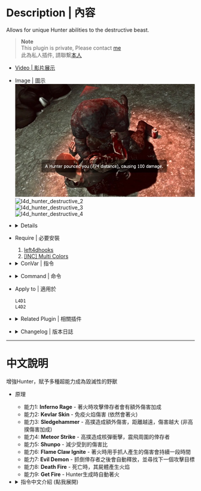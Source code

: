 # Description | 內容
Allows for unique Hunter abilities to the destructive beast.

> __Note__ <br/>
This plugin is private, Please contact [me](https://github.com/fbef0102/Game-Private_Plugin#私人插件列表-private-plugins-list)<br/>
此為私人插件, 請聯繫[本人](https://github.com/fbef0102/Game-Private_Plugin#私人插件列表-private-plugins-list)

* [Video | 影片展示](https://youtu.be/Sh11NlYvd0k)

* Image | 圖示
	<br/>![l4d_hunter_destructive_1](image/l4d_hunter_destructive_1.jpg)
	<br/>![l4d_hunter_destructive_2](image/l4d_hunter_destructive_2.gif)
	<br/>![l4d_hunter_destructive_3](image/l4d_hunter_destructive_3.gif)
	<br/>![l4d_hunter_destructive_4](image/l4d_hunter_destructive_4.gif)

* <details><summary>Details</summary>

	* <b>Inferno Rage ability</b> - Adds extra damage to survivors when Hunter is on fire
	* <b>Kevlar Skin ability</b> - Allows the Hunter to be immune to fire damage. (Still get fire)
	* <b>Sledgehammer ability</b> - Hunter can inflict extra damage to survivors based on the distance of the pounce
	* <b>Meteor Strike ability</b> - High pounces create meteor strike, inflict extra damage and send nearby survivors flying.
	* <b>Shunpo ability</b> - Hunter takes damage he will increase his evasiveness and reduce damage taken.
	* <b>Flame Claw Ignite ability</b> - Allows the Hunter to ignite Survivors with claw while on fire.
	* <b>Evil Demon ability</b> - after hunter pounce a survivor to incapacitated, he will release and search next target.
	* <b>Death Fire ability</b> - create fire where the hunter dies.
	* <b>Get Fire ability</b> - Hunter would get fire automatically when spawn
</details>

* Require | 必要安裝
	1. [left4dhooks](https://forums.alliedmods.net/showthread.php?t=321696)
	2. [[INC] Multi Colors](https://github.com/fbef0102/L4D1_2-Plugins/releases/tag/Multi-Colors)

* <details><summary>ConVar | 指令</summary>

	* cfg/sourcemod/l4d_hunter_destructive.cfg
		```php
		// If 1, Enables Inferno Rage ability, adds extra damage to survivors when Hunter is on fire.
		l4d_hunter_destructive_infernorage_enable "1"

		// Amount of extra damage caused by Inferno Rage.
		l4d_hunter_destructive_infernorage_damage "2.0"

		// If 1, Enables Kevlar Skin ability, allows the Hunter to be immune to fire damage. (Still get fire)
		l4d_hunter_destructive_kevlar_skin_enable "1"

		// If 1, Enables Sledgehammer ability, the Hunter can inflict extra damage to survivors based on the distance of the pounce.
		l4d_hunter_destructive_sledgehammer_enable "1"

		// Maximum amount of damage the Sledgehammer will cause. (Should be Survivor health max).
		l4d_hunter_destructive_sledgehammer_max_damage "100.0"

		// Amount to multiply the damage dealt from Sledgehammer.
		l4d_hunter_destructive_sledgehammer_multiplier "1.0"

		// If 1, Enables meteor strike ability, the high pounces create meteor strike, inflict extra damage and send nearby survivors flying.
		l4d_hunter_destructive_meteor_enable "1"

		// Hunter Pounce Distance needed to trigger meteor strike.
		l4d_hunter_destructive_meteor_distance "750.0"

		// Hunter meteor strike range.
		l4d_hunter_destructive_meteor_range "200.0"

		// Damage caused by meteor strike.
		l4d_hunter_destructive_meteor_damage "8.0"

		// (L4D2) How much force is applied to the survivor due to meteor strike.
		l4d_hunter_destructive_meteor_power "300.0"

		// (L4D2) Vertical force multiplier due to meteor strike.
		l4d_hunter_destructive_meteor_vertical_mult "1.5"

		// If 1, Enables Shunpo ability, a Hunter takes damage he will increase his evasiveness and reduce damage taken.
		l4d_hunter_destructive_shunpo_enable "1"

		// If 1, active the ability Shunpo only when hunter is on fire
		l4d_hunter_destructive_shunpo_when_onfire "1"

		// Percent of damage the Hunter avoids while using Shunpo.
		l4d_hunter_destructive_shunpo_amount "0.8"

		// Amount of time until the next Shunpo can be activated.
		l4d_hunter_destructive_shunpo_cooldown "3.0"

		// How long the Hunter is able to keep the Shunpo ability active. (0=Always active Shunpo)
		l4d_hunter_destructive_shunpo_duration "4.0"

		// If 1, Enables Flame Claw Ignite ability, allows the Hunter to ignite Survivors with claw while on fire.
		l4d_hunter_destructive_flameclaw_enable "1"

		// Chance that the Flame Claw will ignite a Survivor. (100 = 100%).
		l4d_hunter_destructive_flameclaw_chance "100"

		// For how many seconds will the Survivor remain ignited.
		l4d_hunter_destructive_flameclaw_duration "4"

		// How much damage is by the flames each second.
		l4d_hunter_destructive_flameclaw_damage "2"

		// If 1, Enables the Evil Demon ability, after hunter pounce a survivor to incapacitated, he will release and search next target.
		l4d_hunter_destructive_evil_enable "1"

		// If 1, Enables Death Fire ability, create fire where the hunter dies.
		l4d_hunter_destructive_deathfire_enable "1"

		// Chance that the fire will be created when the hunter dies. (100 = 100%).
		l4d_hunter_destructive_deathfire_chance "60"

		// If 1, Hunter would get fire automatically when spawn
		l4d_hunter_destructive_autofire_enable "1"

		// Chance that the fire will be created when the hunter dies. (100 = 100%).
		l4d_hunter_destructive_autofire_chance "60"
		```
</details>

* <details><summary>Command | 命令</summary>

	None
</details>

* Apply to | 適用於
	```
	L4D1
	L4D2
	```

* <details><summary>Related Plugin | 相關插件</summary>

	1. [pounceannounce](https://github.com/fbef0102/L4D1_2-Plugins/tree/master/pounceannounce): Announces hunter pounces to the entire server
		> 顯示Hunter造成的高撲傷害與高撲距離
	2. [l4d2_pounce_damage by Silvers](https://forums.alliedmods.net/showthread.php?t=320024): Patches the Hunter to enable bonus damage in all gamemodes.
		> 任何模式的AI Hunter都可以造成高撲傷害
	3. [l4d_infected_speed_boost](/Plugin_插件/Special_Infected_特感/l4d_infected_speed_boost): L4D1/2 infected get speed boost while duck or climbing the ladder
		> 特感在爬梯或蹲下期間自動加速移動
</details>

* <details><summary>Changelog | 版本日誌</summary>

	```php
	//Mortiegama @ 2014-2014
	//HarryPotter @ 2023
	```
	* v1.2h (2023-9-21)
		* Fix "Kevlar Skin ability" not working

	* v1.1h (2023-4-30)
		* New abilitity "Auto Fire": Hunter would get fire automatically when spawn

	* v1.0h (2023-3-24)
		* Remake code, convert code to latest syntax
		* Fix warnings when compiling on SourceMod 1.11.
		* Optimize code and improve performance
		* Delete ability "Bile Feet", "Bile Pimple", "Bile Throw", "Explosive Diarrhea".
		* Add two abilitites
			* Meteor Strike ability: the high pounces create meteor strike, inflict extra damage and send nearby survivors flying.
			* Death Fire ability: create fire where the hunter dies.
		* Rename some cvars
		* Correct melee damage when enable Shunpo ability
		* Replace Gamedata with left4dhooks
	* v1.1
		* [Original Plugin by Mortiegama](https://forums.alliedmods.net/showthread.php?t=239492)
</details>

- - - -
# 中文說明
增強Hunter，賦予多種超能力成為毀滅性的野獸

* 原理
	* 能力1: <b>Inferno Rage</b> - 著火時攻擊倖存者會有額外傷害加成
	* 能力2: <b>Kevlar Skin</b> - 免疫火焰傷害 (依然會著火)
	* 能力3: <b>Sledgehammer</b> - 高撲造成額外傷害，距離越遠，傷害越大 (非高撲傷害加成)
	* 能力4: <b>Meteor Strike</b> - 高撲造成核彈衝擊，震飛周圍的倖存者
	* 能力5: <b>Shunpo</b> - 減少受到的傷害比
	* 能力6: <b>Flame Claw Ignite</b> - 著火時用手抓人產生的傷害會持續一段時間
	* 能力7: <b>Evil Demon</b> - 抓倒倖存者之後會自動釋放，並尋找下一個攻擊目標
	* 能力8: <b>Death Fire</b> - 死亡時，其屍體產生火焰
	* 能力9: <b>Get Fire</b> - Hunter生成時自動著火

* <details><summary>指令中文介紹 (點我展開)</summary>

	* cfg/sourcemod/l4d_hunter_destructive.cfg
		```php
		// 為1時，啟用 "Inferno Rage" 能力，著火時攻擊倖存者會有額外傷害加成
		l4d_hunter_destructive_infernorage_enable "1"

		// (Inferno Rage 能力) 額外傷害值
		l4d_hunter_destructive_infernorage_damage "2.0"

		// 為1時，啟用 "Kevlar Skin" 能力，免疫火焰傷害 (依然會著火)
		l4d_hunter_destructive_kevlar_skin_enable "1"

		// 為1時，啟用 "Sledgehammer" 能力，高撲造成額外傷害，距離越遠，傷害越大 (非高撲傷害加成)
		l4d_hunter_destructive_sledgehammer_enable "1"

		// (Sledgehammer 能力) 最大高撲傷害.
		l4d_hunter_destructive_sledgehammer_max_damage "100.0"

		// (Sledgehammer 能力) 高撲傷害倍數.
		l4d_hunter_destructive_sledgehammer_multiplier "1.0"

		// 為1時，啟用 "Meteor Strike" 能力，高撲造成核彈衝擊，震飛周圍的倖存者
		l4d_hunter_destructive_meteor_enable "1"

		// (Meteor Strike 能力) Hunter 高撲超過此距離，才會觸發核彈衝擊
		l4d_hunter_destructive_meteor_distance "750.0"

		// (Meteor Strike 能力) 核彈衝擊的範圍
		l4d_hunter_destructive_meteor_range "200.0"

		// (Meteor Strike 能力) 核彈傷害
		l4d_hunter_destructive_meteor_damage "8.0"

		// (L4D2) (Meteor Strike 能力) 核彈衝擊力道
		l4d_hunter_destructive_meteor_power "300.0"

		// (L4D2) (Meteor Strike 能力) 核彈衝擊力道倍數
		l4d_hunter_destructive_meteor_vertical_mult "1.5"

		// 為1時，啟用 "Shunpo" 能力，減少受到的傷害比
		l4d_hunter_destructive_shunpo_enable "1"

		// (Shunpo 能力) 為1時，Hunter著火時才會減少受到的傷害
		l4d_hunter_destructive_shunpo_when_onfire "1"

		// (Shunpo 能力) 減傷比 (0.0 = 無傷)
		l4d_hunter_destructive_shunpo_amount "0.8"

		// (Shunpo 能力) CD冷卻時間
		l4d_hunter_destructive_shunpo_cooldown "3.0"

		// (Shunpo 能力) 減傷持續時間 (0=無CD冷卻時間，永遠減傷)
		l4d_hunter_destructive_shunpo_duration "4.0"

		// 為1時，啟用 "Flame Claw Ignite" 能力，著火時用手抓人產生的傷害會持續一段時間
		l4d_hunter_destructive_flameclaw_enable "1"

		// (Flame Claw Ignite 能力) 發動機率 (100 = 100%).
		l4d_hunter_destructive_flameclaw_chance "100"

		// (Flame Claw Ignite 能力) 傷害持續時間
		l4d_hunter_destructive_flameclaw_duration "4"

		// (Flame Claw Ignite 能力) 每秒造成的傷害值
		l4d_hunter_destructive_flameclaw_damage "2"

		// 為1時，啟用 "Evil Demon" 能力，抓倒倖存者之後會自動釋放，並尋找下一個攻擊目標
		l4d_hunter_destructive_evil_enable "1"

		// 為1時，啟用 "Death Fire" 能力，死亡時，其屍體產生火焰
		l4d_hunter_destructive_deathfire_enable "1"

		// (Death Fire 能力) 發動機率 (100 = 100%).
		l4d_hunter_destructive_deathfire_chance "60"

		// 為1時，啟用 "Get Fire" 能力，Hunter生成時自動著火
		l4d_hunter_destructive_autofire_enable "1"

		// (Get Fire 能力) 發動機率 (100 = 100%).
		l4d_hunter_destructive_autofire_chance "60"
		```
</details>